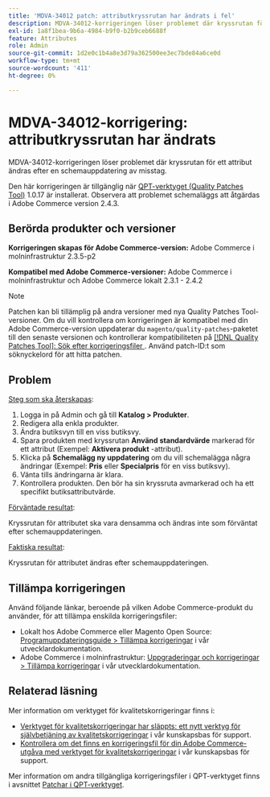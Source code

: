 ```yaml
---
title: 'MDVA-34012 patch: attributkryssrutan har ändrats i fel'
description: MDVA-34012-korrigeringen löser problemet där kryssrutan för ett attribut ändras efter en schemauppdatering av misstag.
exl-id: 1a8f1bea-9b6a-4984-b9f0-b2b9ceb6688f
feature: Attributes
role: Admin
source-git-commit: 1d2e0c1b4a8e3d79a362500ee3ec7bde84a6ce0d
workflow-type: tm+mt
source-wordcount: '411'
ht-degree: 0%

---
```


# MDVA-34012-korrigering: attributkryssrutan har ändrats

MDVA-34012-korrigeringen löser problemet där kryssrutan för ett attribut ändras efter en schemauppdatering av misstag.

Den här korrigeringen är tillgänglig när [QPT-verktyget (Quality Patches Tool)](https://devdocs.magento.com/guides/v2.4/comp-mgr/patching.html#mqp) 1.0.17 är installerat. Observera att problemet schemaläggs att åtgärdas i Adobe Commerce version 2.4.3.

## Berörda produkter och versioner

**Korrigeringen skapas för Adobe Commerce-version:** Adobe Commerce i molninfrastruktur 2.3.5-p2

**Kompatibel med Adobe Commerce-versioner:** Adobe Commerce i molninfrastruktur och Adobe Commerce lokalt 2.3.1 - 2.4.2

>[!NOTE]
>
>Patchen kan bli tillämplig på andra versioner med nya Quality Patches Tool-versioner. Om du vill kontrollera om korrigeringen är kompatibel med din Adobe Commerce-version uppdaterar du `magento/quality-patches`-paketet till den senaste versionen och kontrollerar kompatibiliteten på [[!DNL Quality Patches Tool]: Sök efter korrigeringsfiler ](https://devdocs.magento.com/quality-patches/tool.html#patch-grid). Använd patch-ID:t som söknyckelord för att hitta patchen.

## Problem

<u>Steg som ska återskapas</u>:

1. Logga in på Admin och gå till **Katalog > Produkter**.
1. Redigera alla enkla produkter.
1. Ändra butiksvyn till en viss butiksvy.
1. Spara produkten med kryssrutan **Använd standardvärde** markerad för ett attribut (Exempel: **Aktivera produkt** -attribut).
1. Klicka på **Schemalägg ny uppdatering** om du vill schemalägga några ändringar (Exempel: **Pris** eller **Specialpris** för en viss butiksvy).
1. Vänta tills ändringarna är klara.
1. Kontrollera produkten. Den bör ha sin kryssruta avmarkerad och ha ett specifikt butiksattributvärde.

<u>Förväntade resultat</u>:

Kryssrutan för attributet ska vara densamma och ändras inte som förväntat efter schemauppdateringen.

<u>Faktiska resultat</u>:

Kryssrutan för attributet ändras efter schemauppdateringen.

## Tillämpa korrigeringen

Använd följande länkar, beroende på vilken Adobe Commerce-produkt du använder, för att tillämpa enskilda korrigeringsfiler:

* Lokalt hos Adobe Commerce eller Magento Open Source: [Programuppdateringsguide > Tillämpa korrigeringar](https://devdocs.magento.com/guides/v2.4/comp-mgr/patching/mqp.html) i vår utvecklardokumentation.
* Adobe Commerce i molninfrastruktur: [Uppgraderingar och korrigeringar > Tillämpa korrigeringar](https://devdocs.magento.com/cloud/project/project-patch.html) i vår utvecklardokumentation.

## Relaterad läsning

Mer information om verktyget för kvalitetskorrigeringar finns i:

* [Verktyget för kvalitetskorrigeringar har släppts: ett nytt verktyg för självbetjäning av kvalitetskorrigeringar](/help/announcements/adobe-commerce-announcements/magento-quality-patches-released-new-tool-to-self-serve-quality-patches.md) i vår kunskapsbas för support.
* [Kontrollera om det finns en korrigeringsfil för din Adobe Commerce-utgåva med verktyget för kvalitetskorrigeringar](/help/support-tools/patches-available-in-qpt-tool/check-patch-for-magento-issue-with-magento-quality-patches.md) i vår kunskapsbas för support.

Mer information om andra tillgängliga korrigeringsfiler i QPT-verktyget finns i avsnittet [Patchar i QPT-verktyget](https://support.magento.com/hc/en-us/sections/360010506631-Patches-available-in-QPT-tool-).
